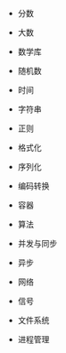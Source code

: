 * 分数
* 大数
* 数学库
* 随机数
* 时间

* 字符串
* 正则
* 格式化
* 序列化
* 编码转换

* 容器
* 算法

* 并发与同步
* 异步
* 网络
* 信号

* 文件系统
* 进程管理

